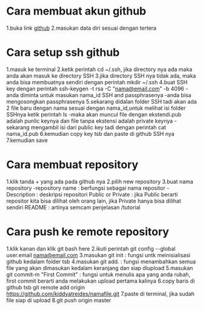 Cara membuat akun github
========================
1.buka link [github](https://www.github.com)
2.masukan data diri sesuai dengan tertera

Cara setup ssh github
======================
1.masuk ke terminal
2.ketik perintah cd ~/.ssh, jika directory nya ada maka anda akan masuk ke directory SSH
3.jika directory SSH nya tidak ada, maka anda bisa membuatnya sendiri dengan perintah mkdir ~/.ssh
4.buat SSH key dengan perintah ssh-keygen -t rsa -C "nama@email.com" -b 4096
-anda diminta untuk masukan nama_id SSH and passphrasenya
-anda bisa mengosongkan passphrasenya
5.sekarang didalan folder SSH tadi akan ada 2 file baru dengan nama sesuai dengan nama_id,untuk melihat isi folder SSHnya ketik perintah ls
-maka akan muncul file dengan ekstendi.pub adalah punlic keynya dan file tanpa ekstensi adalah private keynya
-sekarang mengambil isi dari public key tadi dengan perintah cat nama_id.pub
6.kemudian copy key tsb dan paste di github SSH nya
7.kemudian save

Cara membuat repository
=======================
1.klik tanda + yang ada pada github nya
2.pilih new repository
3.buat nama repository
-repository name : berfungsi sebagai nama repositor
-Description : deskripsi repositori
Public or Private : jika Public berarti repositor kita bisa dilihat oleh orang lain, jika Private hanya bisa dilihat sendiri
README : artinya semcam penjelasan /tutorial

Cara push ke remote repository
==============================
1.klik kanan dan klik git bash here
2.ikuti perintah git config --global user.email nama@email.com
3.masukan git init : fungsi untk meinisialisasi github kedalam folder tsb
4.masukan git add. : fungsi menambahkan semua file yang akan dimasukan kedalam keranjang dan siap diupload
5.masukan git commit-m "First Commit" : fungsi untuk menulis apa yang anda rubah, first commit berarti anda melakukan upload pertama kalinya
6.copy baris di github tsb git remote add origin https://github.com/kiddyatreides/namafile.git
7.paste di terminal, jika sudah file siap di upload
8.git push origin master